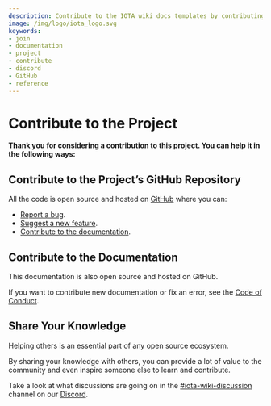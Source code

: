 ```yaml
---
description: Contribute to the IOTA wiki docs templates by contributing to the official GitHub repository or sharing your knowledge on Discord.  
image: /img/logo/iota_logo.svg
keywords:
- join
- documentation
- project
- contribute
- discord
- GitHub
- reference
---
```

# Contribute to the Project

**Thank you for considering a contribution to this project. You can help it in the following ways:**

## Contribute to the Project’s GitHub Repository

All the code is open source and hosted on [GitHub](https://github.com/iotawiki/docs-tempalte) where you can:

- [Report a bug](https://github.com/iota-wiki/docs-template/issues/new?assignees=&labels=c-bug&template=bug_report.md&title=).
- [Suggest a new feature](https://github.com/iota-wiki/docs-template/issues/new?assignees=&labels=&template=feature_request.md).
- [Contribute to the documentation](#contribute-to-the-documentation).

## Contribute to the Documentation

This documentation is also open source and hosted on GitHub.

If you want to contribute new documentation or fix an error, see
the [Code of Conduct](../.github/CODE_OF_CONDUCT.md).

## Share Your Knowledge

Helping others is an essential part of any open source ecosystem.

By sharing your knowledge with others, you can provide a lot of value to the community and even inspire someone else to
learn and contribute.

Take a look at what discussions are going on in
the [#iota-wiki-discussion](https://discord.com/channels/397872799483428865/930447461951082517) channel on
our [Discord](https://discord.iota.org).
